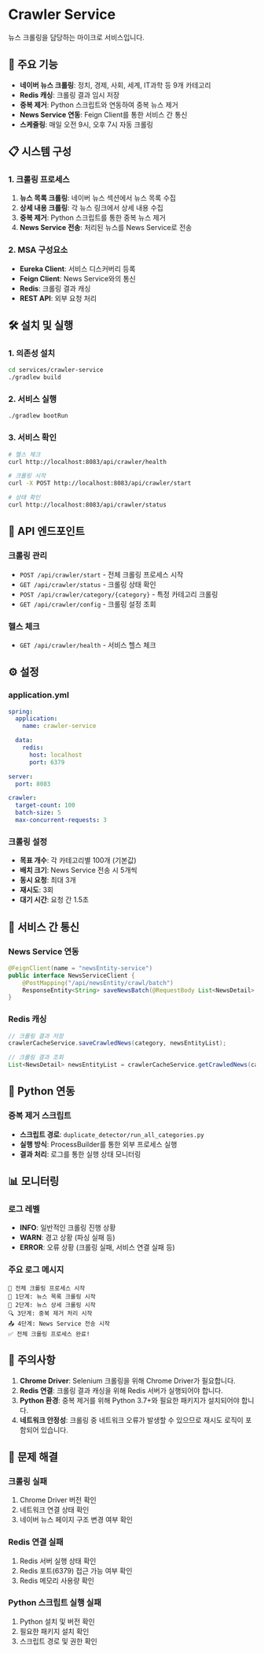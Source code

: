 # Crawler Service

뉴스 크롤링을 담당하는 마이크로 서비스입니다.

## 🚀 주요 기능

- **네이버 뉴스 크롤링**: 정치, 경제, 사회, 세계, IT과학 등 9개 카테고리
- **Redis 캐싱**: 크롤링 결과 임시 저장
- **중복 제거**: Python 스크립트와 연동하여 중복 뉴스 제거
- **News Service 연동**: Feign Client를 통한 서비스 간 통신
- **스케줄링**: 매일 오전 9시, 오후 7시 자동 크롤링

## 📋 시스템 구성

### 1. 크롤링 프로세스

1. **뉴스 목록 크롤링**: 네이버 뉴스 섹션에서 뉴스 목록 수집
2. **상세 내용 크롤링**: 각 뉴스 링크에서 상세 내용 수집
3. **중복 제거**: Python 스크립트를 통한 중복 뉴스 제거
4. **News Service 전송**: 처리된 뉴스를 News Service로 전송

### 2. MSA 구성요소

- **Eureka Client**: 서비스 디스커버리 등록
- **Feign Client**: News Service와의 통신
- **Redis**: 크롤링 결과 캐싱
- **REST API**: 외부 요청 처리

## 🛠️ 설치 및 실행

### 1. 의존성 설치

```bash
cd services/crawler-service
./gradlew build
```

### 2. 서비스 실행

```bash
./gradlew bootRun
```

### 3. 서비스 확인

```bash
# 헬스 체크
curl http://localhost:8083/api/crawler/health

# 크롤링 시작
curl -X POST http://localhost:8083/api/crawler/start

# 상태 확인
curl http://localhost:8083/api/crawler/status
```

## 📡 API 엔드포인트

### 크롤링 관리

- `POST /api/crawler/start` - 전체 크롤링 프로세스 시작
- `GET /api/crawler/status` - 크롤링 상태 확인
- `POST /api/crawler/category/{category}` - 특정 카테고리 크롤링
- `GET /api/crawler/config` - 크롤링 설정 조회

### 헬스 체크

- `GET /api/crawler/health` - 서비스 헬스 체크

## ⚙️ 설정

### application.yml

```yaml
spring:
  application:
    name: crawler-service

  data:
    redis:
      host: localhost
      port: 6379

server:
  port: 8083

crawler:
  target-count: 100
  batch-size: 5
  max-concurrent-requests: 3
```

### 크롤링 설정

- **목표 개수**: 각 카테고리별 100개 (기본값)
- **배치 크기**: News Service 전송 시 5개씩
- **동시 요청**: 최대 3개
- **재시도**: 3회
- **대기 시간**: 요청 간 1.5초

## 🔄 서비스 간 통신

### News Service 연동

```java
@FeignClient(name = "newsEntity-service")
public interface NewsServiceClient {
    @PostMapping("/api/newsEntity/crawl/batch")
    ResponseEntity<String> saveNewsBatch(@RequestBody List<NewsDetail> newsEntityList);
}
```

### Redis 캐싱

```java
// 크롤링 결과 저장
crawlerCacheService.saveCrawledNews(category, newsEntityList);

// 크롤링 결과 조회
List<NewsDetail> newsEntityList = crawlerCacheService.getCrawledNews(category);
```

## 🐍 Python 연동

### 중복 제거 스크립트

- **스크립트 경로**: `duplicate_detector/run_all_categories.py`
- **실행 방식**: ProcessBuilder를 통한 외부 프로세스 실행
- **결과 처리**: 로그를 통한 실행 상태 모니터링

## 📊 모니터링

### 로그 레벨

- **INFO**: 일반적인 크롤링 진행 상황
- **WARN**: 경고 상황 (파싱 실패 등)
- **ERROR**: 오류 상황 (크롤링 실패, 서비스 연결 실패 등)

### 주요 로그 메시지

```
🚀 전체 크롤링 프로세스 시작
📰 1단계: 뉴스 목록 크롤링 시작
📄 2단계: 뉴스 상세 크롤링 시작
🔍 3단계: 중복 제거 처리 시작
📤 4단계: News Service 전송 시작
✅ 전체 크롤링 프로세스 완료!
```

## 🚨 주의사항

1. **Chrome Driver**: Selenium 크롤링을 위해 Chrome Driver가 필요합니다.
2. **Redis 연결**: 크롤링 결과 캐싱을 위해 Redis 서버가 실행되어야 합니다.
3. **Python 환경**: 중복 제거를 위해 Python 3.7+와 필요한 패키지가 설치되어야 합니다.
4. **네트워크 안정성**: 크롤링 중 네트워크 오류가 발생할 수 있으므로 재시도 로직이 포함되어 있습니다.

## 🔧 문제 해결

### 크롤링 실패

1. Chrome Driver 버전 확인
2. 네트워크 연결 상태 확인
3. 네이버 뉴스 페이지 구조 변경 여부 확인

### Redis 연결 실패

1. Redis 서버 실행 상태 확인
2. Redis 포트(6379) 접근 가능 여부 확인
3. Redis 메모리 사용량 확인

### Python 스크립트 실행 실패

1. Python 설치 및 버전 확인
2. 필요한 패키지 설치 확인
3. 스크립트 경로 및 권한 확인
